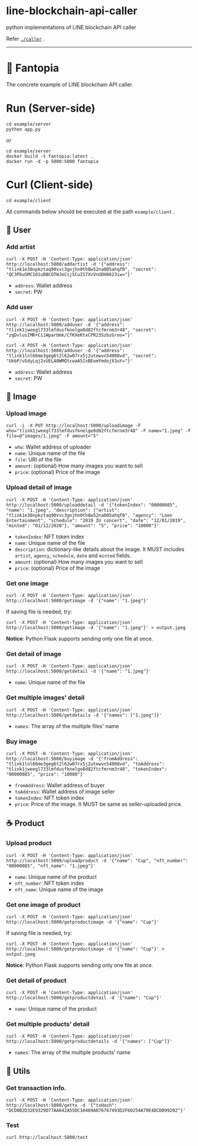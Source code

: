 # line-blockchain-api-caller
python implementations of LINE blockchain API caller

Refer [`./caller`](https://github.com/lukepark327/line-blockchain-api-caller/tree/main/caller) .

---

# :european_castle: Fantopia

The concrete example of LINE blockchain API caller.

<!--
*Fantopia* is the ...
-->

# Run (Server-side)

```
cd example/server
python app.py
```

*or*

```
cd example/server
docker build -t fantopia:latest .
docker run -d -p 5000:5000 fantopia
```

# Curl (Client-side)

```
cd example/client
```

All commands below should be executed at the path `example/client` .

## :couple: User

### Add artist

```
curl -X POST -H 'Content-Type: application/json' http://localhost:5000/addartist -d '{"address": "tlink1e38npkztaq90vvc3gnjhn0th8w52na005ahqf0", "secret": "QC3PbuSMC101uDBCOTWJeCsjSCuI57XvVnUDH8623iw="}'
```

* `address`: Wallet address
* `secret`: PW

### Add user

```
curl -X POST -H 'Content-Type: application/json' http://localhost:5000/adduser -d '{"address": "tlink1jweegl733lmfdusfknelge8d82ftcfmrnm3r48", "secret": "zqDvlusIMR+Ci1WparUmk/CfKXeKtxCPR23SzbzGroo="}'
```
```
curl -X POST -H 'Content-Type: application/json' http://localhost:5000/adduser -d '{"address": "tlink1lnl66me3geg6t2l62w07rx5j2utewvn54908vd", "secret": "UkbP/u5dyLqj2vUELA0WMQtcwaA5IxBEomYmdojX3uY="}'
```
* `address`: Wallet address
* `secret`: PW

## :floppy_disk: Image

### Upload image

```
curl -i -X PUT http://localhost:5000/uploadimage -F who="tlink1jweegl733lmfdusfknelge8d82ftcfmrnm3r48" -F name="1.jpeg" -F file=@"images/1.jpeg" -F amount="5"
```

* `who`: Wallet address of uploader
* `name`: Unique name of the file
* `file`: URI of the file
* `amount`: (optional) How many images you want to sell
* `price`: (optional) Price of the image

### Upload detail of image

```
curl -X POST -H 'Content-Type: application/json' http://localhost:5000/uploaddetail -d '{"tokenIndex": "00000085", "name": "1.jpeg", "description": {"artist": "tlink1e38npkztaq90vvc3gnjhn0th8w52na005ahqf0", "agency": "Loen Entertainment", "schedule": "2019 IU concert", "date": "12/01/2019", "minted": "01/12/2020"}, "amount": "5", "price": "10000"}'
```

* `tokenIndex`: NFT token index
* `name`: Unique name of the file
* `description`: dictionary-like details about the image. It MUST includes `artist`, `agency`, `schedule`, `date` and `minted` fields.
* `amount`: (optional) How many images you want to sell
* `price`: (optional) Price of the image

### Get one image

```
curl -X POST -H 'Content-Type: application/json' http://localhost:5000/getimage -d '{"name": "1.jpeg"}'
```

If saving file is needed, try:

```
curl -X POST -H 'Content-Type: application/json' http://localhost:5000/getimage -d '{"name": "1.jpeg"}' > output.jpeg
```

**Notice**: Python Flask supports sending only one file at once.

### Get detail of image

```
curl -X POST -H 'Content-Type: application/json' http://localhost:5000/getdetail -d '{"name": "1.jpeg"}'
```

* `name`: Unique name of the file

### Get multiple images' detail

```
curl -X POST -H 'Content-Type: application/json' http://localhost:5000/getdetails -d '{"names": ["1.jpeg"]}'
```

* `names`: The array of the multiple files' name

### Buy image

```
curl -X POST -H 'Content-Type: application/json' http://localhost:5000/buyimage -d '{"fromAddress": "tlink1lnl66me3geg6t2l62w07rx5j2utewvn54908vd", "toAddress": "tlink1jweegl733lmfdusfknelge8d82ftcfmrnm3r48", "tokenIndex": "00000085", "price": "10000"}'
```

* `fromAddress`: Wallet address of buyer
* `toAddress`: Wallet address of image seller
* `tokenIndex`: NFT token index
* `price`: Price of the image. It MUST be same as seller-uploaded price.

## :coffee: Product

### Upload product

```
curl -X POST -H 'Content-Type: application/json' http://localhost:5000/uploadproduct -d '{"name": "Cup", "nft_number": "00000085", "nft_name": "1.jpeg"}'
```

* `name`: Unique name of the product
* `nft_number`: NFT token index
* `nft_name`: Unique name of the image

### Get one image of product

```
curl -X POST -H 'Content-Type: application/json' http://localhost:5000/getproductimage -d '{"name": "Cup"}'
```

If saving file is needed, try:

```
curl -X POST -H 'Content-Type: application/json' http://localhost:5000/getproductimage -d '{"name": "Cup"}' > output.jpeg
```

**Notice**: Python Flask supports sending only one file at once.

### Get detail of product

```
curl -X POST -H 'Content-Type: application/json' http://localhost:5000/getproductdetail -d '{"name": "Cup"}'
```

* `name`: Unique name of the product

### Get multiple products' detail

```
curl -X POST -H 'Content-Type: application/json' http://localhost:5000/getproductdetails -d '{"names": ["Cup"]}'
```

* `names`: The array of the multiple products' name

## :wrench: Utils

### Get transaction info.

```
curl -X POST -H 'Content-Type: application/json' http://localhost:5000/gettx -d '{"txHash": "DCD0B2D32E9329D77AA642A55DC10469A876767493D2F60254A70E4DCD099202"}'
```

### Test

```
curl http://localhost:5000/test
```
